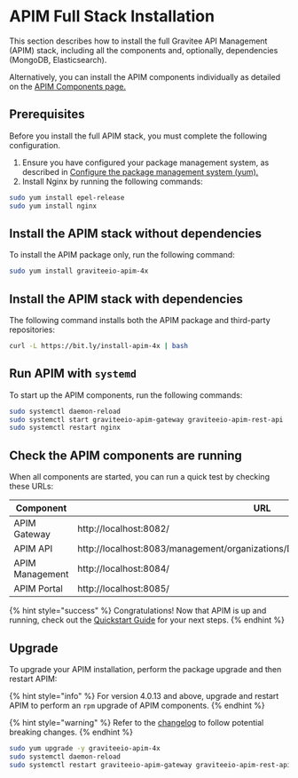 # APIM Full Stack Installation

This section describes how to install the full Gravitee API Management (APIM) stack, including all the components and, optionally, dependencies (MongoDB, Elasticsearch).

Alternatively, you can install the APIM components individually as detailed on the [APIM Components page.](apim-components.md)

## Prerequisites

Before you install the full APIM stack, you must complete the following configuration.

1. Ensure you have configured your package management system, as described in [Configure the package management system (yum).](./#configure-the-package-management-system-yum)
2. Install Nginx by running the following commands:

```sh
sudo yum install epel-release
sudo yum install nginx
```

## Install the APIM stack without dependencies

To install the APIM package only, run the following command:

```sh
sudo yum install graviteeio-apim-4x
```

## Install the APIM stack with dependencies

The following command installs both the APIM package and third-party repositories:

```sh
curl -L https://bit.ly/install-apim-4x | bash
```

## Run APIM with `systemd`

To start up the APIM components, run the following commands:

```sh
sudo systemctl daemon-reload
sudo systemctl start graviteeio-apim-gateway graviteeio-apim-rest-api
sudo systemctl restart nginx
```

## Check the APIM components are running

When all components are started, you can run a quick test by checking these URLs:

<table><thead><tr><th width="208">Component</th><th>URL</th></tr></thead><tbody><tr><td>APIM Gateway</td><td>http://localhost:8082/</td></tr><tr><td>APIM API</td><td>http://localhost:8083/management/organizations/DEFAULT/environments/DEFAULT/apis</td></tr><tr><td>APIM Management</td><td>http://localhost:8084/</td></tr><tr><td>APIM Portal</td><td>http://localhost:8085/</td></tr></tbody></table>

{% hint style="success" %}
Congratulations! Now that APIM is up and running, check out the [Quickstart Guide](../../quickstart-guide/) for your next steps.
{% endhint %}

## Upgrade

To upgrade your APIM installation, perform the package upgrade and then restart APIM:

{% hint style="info" %}
For version 4.0.13 and above, upgrade and restart APIM to perform an `rpm` upgrade of APIM components.
{% endhint %}

{% hint style="warning" %}
Refer to the [changelog](../../../releases-and-changelog/changelogs/apim-4.0.x-changelog.md) to follow potential breaking changes.
{% endhint %}

```sh
sudo yum upgrade -y graviteeio-apim-4x
sudo systemctl daemon-reload
sudo systemctl restart graviteeio-apim-gateway graviteeio-apim-rest-api nginx
```
